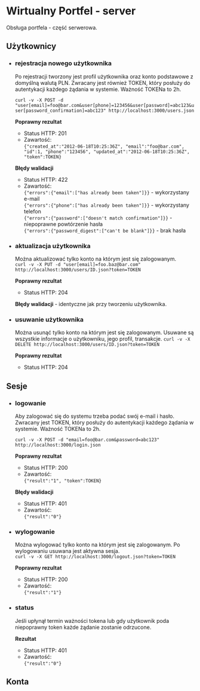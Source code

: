 # Wirtualny Portfel - server 

Obsługa portfela - część serwerowa.

## Użytkownicy  
* ### rejestracja nowego użytkownika  
  Po rejestracji tworzony jest profil użytkownika oraz konto podstawowe z domyślną walutą PLN.
  Zwracany jest również TOKEN, który posłuży do autentykacji każdego żądania w systemie. Ważność TOKENa to 2h.
  
  `curl -v -X POST -d "user[email]=foo@bar.com&user[phone]=123456&user[password]=abc123&user[password_confirmation]=abc123" http://localhost:3000/users.json`
  
  __Poprawny rezultat__
    * Status HTTP: 201
    * Zawartość:  
      `{"created_at":"2012-06-18T10:25:36Z",
        "email":"foo@bar.com",
        "id":1,
        "phone":"123456",
        "updated_at":"2012-06-18T10:25:36Z",
        "token":TOKEN}`
  
  __Błędy walidacji__
    * Status HTTP: 422
    * Zawartość:  
      `{"errors":{"email":["has already been taken"]}}` - wykorzystany e-mail  
      `{"errors":{"phone":["has already been taken"]}}` - wykorzystany telefon  
      `{"errors":{"password":["doesn't match confirmation"]}}` - niepoprawne powtórzenie hasła  
      `{"errors":{"password_digest":["can't be blank"]}}` - brak hasła  

* ### aktualizacja użytkownika  
  Można aktualizować tylko konto na którym jest się zalogowanym.  
  `curl -v -X PUT -d "user[email]=foo.baz@bar.com" http://localhost:3000/users/ID.json?token=TOKEN`
  
  __Poprawny rezultat__
    * Status HTTP: 204
    
  __Błędy walidacji__ - identyczne jak przy tworzeniu użytkownika.
    
* ### usuwanie użytkownika
  Można usunąć tylko konto na którym jest się zalogowanym. Usuwane są wszystkie informacje o użytkowniku, jego profil, transakcje. 
  `curl -v -X DELETE http://localhost:3000/users/ID.json?token=TOKEN`
  
  __Poprawny rezultat__
    * Status HTTP: 204

## Sesje
* ### logowanie  
  Aby zalogować się do systemu trzeba podać swój e-mail i hasło.
  Zwracany jest TOKEN, który posłuży do autentykacji każdego żądania w systemie. Ważność TOKENa to 2h.
  
  `curl -v -X POST -d "email=foo@bar.com&password=abc123" http://localhost:3000/login.json`
  
  __Poprawny rezultat__
    * Status HTTP: 200
    * Zawartość:  
      `{"result":"1", "token":TOKEN}`
  
  __Błędy walidacji__
    * Status HTTP: 401
    * Zawartość:  
      `{"result":"0"}`

* ### wylogowanie  
  Można wylogować tylko konto na którym jest się zalogowanym. Po wylogowaniu usuwana jest aktywna sesja.  
  `curl -v -X GET http://localhost:3000/logout.json?token=TOKEN`
  
  __Poprawny rezultat__
    * Status HTTP: 200
    * Zawartość:  
      `{"result":"1"}`
      
* ### status
  Jeśli upłynął termin ważności tokena lub gdy użytkownik poda niepoprawny token każde żądanie zostanie odrzucone.
  
  __Rezultat__
    * Status HTTP: 401
    * Zawartość:  
      `{"result":"0"}`

## Konta
